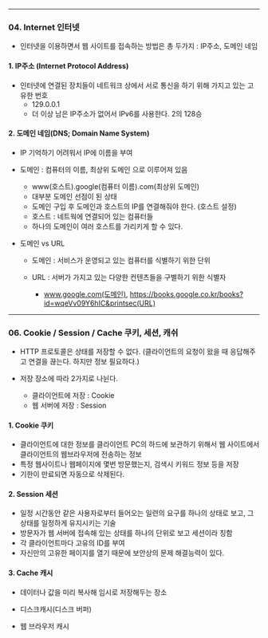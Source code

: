- - -

### 04. Internet 인터넷

- 인터넷을 이용하면서 웹 사이트를 접속하는 방법은 총 두가지 : IP주소, 도메인 네임
    
#### 1. IP주소 (Internet Protocol Address)
- 인터넷에 연결된 장치들이 네트워크 상에서 서로 통신을 하기 위해 가지고 있는 고유한 번호
    - 129.0.0.1
    - 더 이상 남은 IP주소가 없어서 IPv6를 사용한다. 2의 128승
    
#### 2. 도메인 네임(DNS; Domain Name System) 
- IP 기억하기 어려워서 IP에 이름을 부여
- 도메인 : 컴퓨터의 이름, 최상위 도메인 으로 이루어져 있음
    - www(호스트).google(컴퓨터 이름).com(최상위 도메인)
    - 대부분 도메인 선점이 된 상태
    - 도메인 구입 후 도메인과 호스트의 IP를 연결해줘야 한다. (호스트 설정)
    - 호스트 : 네트웍에 연결되어 있는 컴퓨터들
    - 하나의 도메인이 여러 호스트를 가리키게 할 수 있다.
            
- 도메인 vs URL
    - 도메인 : 서비스가 운영되고 있는 컴퓨터를 식별하기 위한 단위
    - URL : 서버가 가지고 있는 다양한 컨텐츠들을 구별하기 위한 식별자

        - www.google.com(도메인), https://books.google.co.kr/books?id=wqeVv09Y6hIC&printsec(URL)

- - -

### 06. Cookie / Session / Cache 쿠키, 세션, 캐쉬
- HTTP 프로토콜은 상태를 저장할 수 없다. (클라이언트의 요청이 왔을 때 응답해주고 연결을 끊는다. 하지만 정보 필요하다.)

- 저장 장소에 따라 2가지로 나뉜다.
    - 클라이언트에 저장 : Cookie
    - 웹 서버에 저장 : Session
    
#### 1. Cookie 쿠키
- 클라이언트에 대한 정보를 클라이언트 PC의 하드에 보관하기 위해서 웹 사이트에서 클라이언트의 웹브라우저에 전송하는 정보
- 특정 웹사이트나 웹페이지에 몇번 방문했는지, 검색시 키워드 정보 등을 저장
- 기한이 만료되면 자동으로 삭제된다.

#### 2. Session 세션
- 일정 시간동안 같은 사용자로부터 들어오는 일련의 요구를 하나의 상태로 보고, 그 상태를 일정하게 유지시키는 기술
- 방문자가 웹 서버에 접속해 있는 상태를 하나의 단위로 보고 세션이라 칭함
- 각 클라이언트마다 고유의 ID를 부여
- 자신만의 고유한 페이지를 열기 때문에 보안상의 문제 해결능력이 있다.

#### 3. Cache 캐시
- 데이터나 값을 미리 복사해 임시로 저장해두는 장소

- 디스크캐시(디스크 버퍼)

- 웹 브라우저 캐시

